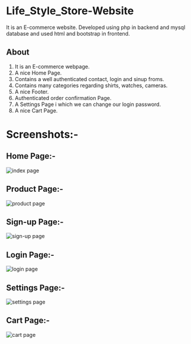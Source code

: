 # Life_Style_Store-Website
It is an E-commerce website. Developed using php in backend and mysql database and used html and bootstrap in frontend. 
## About
1. It is an E-commerce webpage.
2. A nice Home Page.
3. Contains a well authenticated contact, login and sinup froms.
4. Contains many categories regarding shirts, watches, cameras.
5. A nice Footer.
6. Authenticated order confirmation Page.
7. A Settings Page i which we can change our login password.
8. A nice Cart Page.

# Screenshots:-
## Home Page:-<br>
![index page](https://user-images.githubusercontent.com/86122364/151792032-210d907f-70eb-4c2b-b1c1-ae1c9cdefe65.png)
## Product Page:-<br>
![product page](https://user-images.githubusercontent.com/86122364/151823215-11a32e53-8be5-47b2-be79-9b3c02e02015.png)
## Sign-up Page:-<br>
![sign-up page](https://user-images.githubusercontent.com/86122364/151823601-2e4b9cbc-5800-48a4-be85-61f0a769956e.png)
## Login Page:-<br>
![login page](https://user-images.githubusercontent.com/86122364/151823645-fb3f8d9d-19c3-4947-b97d-96cb73aa8da8.png)
## Settings Page:-<br>
![settings page](https://user-images.githubusercontent.com/86122364/151823694-f3f7b0af-c0e4-4f3f-9c88-21cff642b20e.png)
## Cart Page:-
![cart page](https://user-images.githubusercontent.com/86122364/151823322-ecd9158e-9590-4122-804d-936f4bf59f78.png)
